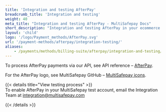 ```yaml
---
title: 'Integration and testing AfterPay'
breadcrumb_title: 'Integration and testing'
weight: 40
meta_title: "Integration and testing AfterPay - MultiSafepay Docs"
short_description: "Integration and testing AfterPay in your ecommerce platform"
layout: 'child'
logo: '/logo/Payment_methods/AfterPay.svg'
url: '/payment-methods/afterpay/integration-testing/'
aliases:
    - /payments/methods/billing-suite/afterpay/integration-and-testing/
---
```


To process AfterPay payments via our API, see API reference – [AfterPay](/api/#afterpay).

For the AfterPay logo, see MultiSafepay GitHub – [MultiSafepay icons](https://github.com/MultiSafepay/MultiSafepay-icons).

{{< details title="View testing process" >}}
&nbsp;  
To enable AfterPay in your MultiSafepay test account, email the Integration Team at <integration@multisafepay.com>

{{< /details >}}